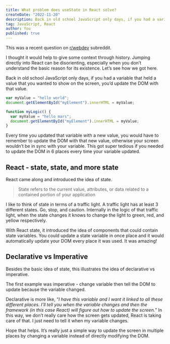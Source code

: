 ```yaml
---
title: What problem does useState in React solve?
createDate: "2022-11-20"
description: Back in old school JavaScript only days, if you had a variable that held a value that you wanted to show on the screen, you’d update the DOM with that value. The idea of state solves to monotony of this by allowing you to update a variable once and have it update the DOM everywhere its used.
tag: JavaScript, React
author: You
published: true
---
```


This was a recent question on [r/webdev](https://www.reddit.com/r/webdev/) subreddit.

I thought it would help to give some context through history. Jumping directly into React can be disorienting, especially when you don’t understand the basic reason for its existence. Let’s see how we got here.

Back in old school JavaScript only days, if you had a variable that held a value that you wanted to show on the screen, you’d update the DOM with that value.

```jsx
var myValue = "hello world";
document.getElementById("myElement").innerHTML = myValue;

function myLogic() {
  var myValue = "hello mars";
  document.getElementById("myElement").innerHTML = myValue;
}
```

Every time you updated that variable with a new value, you would have to remember to update the DOM with that new value, otherwise your screen wouldn’t be in sync with your variable. This got super tedious if you needed to update the DOM in 6 places every time your variable updated.

## React - state, state, and more state

React came along and introduced the idea of state.

> State refers to the current value, attributes, or data related to a contained portion of your application

I like to think of state in terms of a traffic light. A traffic light has at least 3 different states. Go, stop, and caution. Internally in the logic of that traffic light, when the state changes it knows to change the light to green, red, and yellow respectively.

With React state, it introduced the idea of components that could contain state variables. You could update a state variable in once place and it would automatically update your DOM every place it was used. It was amazing!

## Declarative vs Imperative

Besides the basic idea of state, this illustrates the idea of declarative vs imperative.

The first example was imperative - change variable then tell the DOM to update because the variable changed.

Declarative is more like, “_I have this variable and I want it linked to all these different places. I’ll tell you when the variable changes and then the framework (in this case React) will figure out how to update the screen._” In this way, we don’t really care how the screen gets updated, React is taking care of that. I just need to tell it when my variable changes.

Hope that helps. It’s really just a simple way to update the screen in multiple places by changing a variable instead of directly modifying the DOM.
